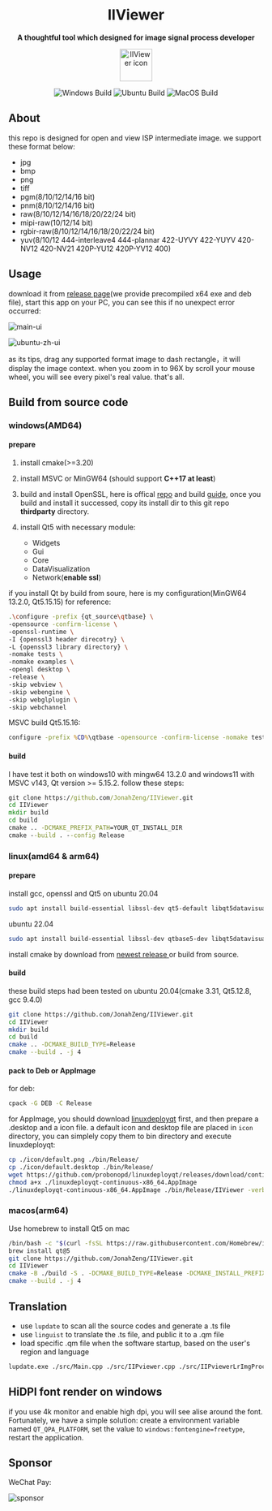 <h1 align="center">IIViewer</h1>
<p align="center">
    <strong>A thoughtful tool which designed for image signal process developer</strong>
</p>
<p align="center">
    <img src="./icon/64.png" alt="IIViewer icon" width="64"/>
</p>

<p align="center">
    <img src="https://github.com/JonahZeng/IIViewer/actions/workflows/cmake-windows-platform.yml/badge.svg?branch=main" alt="Windows Build"/>
    <img src="https://github.com/JonahZeng/IIViewer/actions/workflows/cmake-ubuntu-platform.yml/badge.svg?branch=main" alt="Ubuntu Build"/>
    <img src="https://github.com/JonahZeng/IIViewer/actions/workflows/cmake-macos-platform.yml/badge.svg?branch=main" alt="MacOS Build"/>
</p>

## About
this repo is designed for open and view ISP intermediate image. we support these format below:
- jpg
- bmp
- png
- tiff
- pgm(8/10/12/14/16 bit)
- pnm(8/10/12/14/16 bit)
- raw(8/10/12/14/16/18/20/22/24 bit)
- mipi-raw(10/12/14 bit)
- rgbir-raw(8/10/12/14/16/18/20/22/24 bit)
- yuv(8/10/12 444-interleave4 444-plannar 422-UYVY 422-YUYV 420-NV12 420-NV21 420P-YU12 420P-YV12 400)

## Usage
download it from [release page](https://github.com/JonahZeng/IIViewer/releases)(we provide precompiled x64 exe and deb file), start this app on your PC, you can see this if no unexpect error occurred:

![main-ui](./doc/image/main-ui.png)

![ubuntu-zh-ui](./doc/image/ubuntu-zh.png)

as its tips, drag any supported format image to dash rectangle，it will display the image context. when you zoom in to 96X by scroll your mouse wheel, you will see every pixel's real value.
that's all.

## Build from source code
### windows(AMD64)
#### prepare
1. install cmake(>=3.20)
2. install MSVC or MinGW64 (should support **C++17 at least**)
3. build and install OpenSSL, here is offical [repo](https://github.com/openssl/openssl) and build [guide](https://github.com/openssl/openssl/blob/master/NOTES-WINDOWS.md), once you build and install it successed, copy its install dir to this git repo **thirdparty** directory. 

4. install Qt5 with necessary module:
    - Widgets
    - Gui
    - Core 
    - DataVisualization
    - Network(**enable ssl**)

if you install Qt by build from soure, here is my configuration(MinGW64 13.2.0, Qt5.15.15) for reference:
```bash
.\configure -prefix {qt_source\qtbase} \
-opensource -confirm-license \
-openssl-runtime \
-I {openssl3 header direcotry} \
-L {openssl3 library directory} \
-nomake tests \
-nomake examples \
-opengl desktop \
-release \
-skip webview \
-skip webengine \
-skip webglplugin \
-skip webchannel 
```
MSVC build Qt5.15.16:
```bat
configure -prefix %CD%\qtbase -opensource -confirm-license -nomake tests -nomake examples -release -skip webview -skip webengine -skip webglplugin -skip webchannel -openssl-runtime -I {openssl3 header direcotry} -L {openssl3 library directory} -make-tool jom -platform win32-msvc
```
#### build
I have test it both on windows10 with mingw64 13.2.0 and windows11 with MSVC v143, Qt version >= 5.15.2.
follow these steps:
```bat
git clone https://github.com/JonahZeng/IIViewer.git
cd IIViewer
mkdir build
cd build
cmake .. -DCMAKE_PREFIX_PATH=YOUR_QT_INSTALL_DIR
cmake --build . --config Release
```

### linux(amd64 & arm64)
#### prepare
install gcc, openssl and Qt5 on ubuntu 20.04
```bash
sudo apt install build-essential libssl-dev qt5-default libqt5datavisualization5-dev qttools5-dev-tools
```
ubuntu 22.04
```bash
sudo apt install build-essential libssl-dev qtbase5-dev libqt5datavisualization5-dev qtbase5-dev-tools
```
install cmake by download from [newest release ](https://github.com/Kitware/CMake/releases) or build from source.
#### build
these build steps had been tested on ubuntu 20.04(cmake 3.31, Qt5.12.8, gcc 9.4.0)
```bash
git clone https://github.com/JonahZeng/IIViewer.git
cd IIViewer
mkdir build
cd build
cmake .. -DCMAKE_BUILD_TYPE=Release
cmake --build . -j 4
```
#### pack to Deb or AppImage
for deb:
```bash
cpack -G DEB -C Release
```
for AppImage, you should download [linuxdeployqt](https://github.com/probonopd/linuxdeployqt/releases) first, and then prepare a .desktop and a icon file. a default icon and desktop file are placed in `icon` directory, you can simplely copy them to bin directory and execute linuxdeployqt:
```bash
cp ./icon/default.png ./bin/Release/ 
cp ./icon/default.desktop ./bin/Release/ 
wget https://github.com/probonopd/linuxdeployqt/releases/download/continuous/linuxdeployqt-continuous-x86_64.AppImage
chmod a+x ./linuxdeployqt-continuous-x86_64.AppImage
./linuxdeployqt-continuous-x86_64.AppImage ./bin/Release/IIViewer -verbose=2 -bundle-non-qt-libs -appimage
```

### macos(arm64)
Use homebrew to install Qt5 on mac
```bash
/bin/bash -c "$(curl -fsSL https://raw.githubusercontent.com/Homebrew/install/HEAD/install.sh)"
brew install qt@5
git clone https://github.com/JonahZeng/IIViewer.git
cd IIViewer
cmake -B ./build -S . -DCMAKE_BUILD_TYPE=Release -DCMAKE_INSTALL_PREFIX=./build/install -DCMAKE_PREFIX_PATH=/opt/homebrew/opt/qt@5 -DLRELEASE_EXECUTABLE=/opt/homebrew/opt/qt@5/bin/lrelease -DEXTRA_QT_INCLUDE_DIRS=/opt/homebrew/opt/qt@5/include
cmake --build . -j 4
```

## Translation
- use `lupdate` to scan all the source codes and generate a .ts file
- use `linguist` to translate the .ts file, and public it to a .qm file
- load specific .qm file when the software startup, based on the user's region and language
```bash
lupdate.exe ./src/Main.cpp ./src/IIPviewer.cpp ./src/IIPviewerLrImgProcess.cpp ./inc/IIPviewer.h ./src/AboutDlg.cpp ./inc/AboutDlg.h ./src/ImageWidget.cpp ./src/ImageWidgetRoiShowText.cpp ./inc/ImageWidget.h ./src/RawFileInfoDlg.cpp ./inc/RawFileInfoDlg.h ./inc/RawFileInfoDlg.ui ./inc/IIPOptionDialog.h ./inc/IIPOptionDialog.ui ./src/IIPOptionDialog.cpp ./src/IIPviewer_ui.cpp ./inc/IIPviewer_ui.h ./src/YuvFileInfoDlg.cpp ./inc/YuvFileInfoDlg.h ./inc/YuvFileInfoDlg.ui ./src/DataVisualDlg.cpp ./inc/DataVisualDlg.h ./inc/AppSetting.h ./src/AppSetting.cpp ./inc/RoiDataShowDlg.h ./src/RoiDataShowDlg.cpp ./inc/ImgInfoDlg.h ./src/ImgInfoDlg.cpp ./inc/ImgDiffReportDlg.h ./src/ImgDiffReportDlg.cpp -ts ./translations/IIViewer_zh.ts
```

## HiDPI font render on windows
if you use 4k monitor and enable high dpi, you will see alise around the font. Fortunately, we have a simple solution:
create a environment variable named `QT_QPA_PLATFORM`, set the value to `windows:fontengine=freetype`, restart the application.

## Sponsor
WeChat Pay:

![sponsor](./doc/image/sponsor.png)
